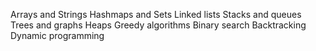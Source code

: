 Arrays and Strings
Hashmaps and Sets
Linked lists
Stacks and queues
Trees and graphs
Heaps
Greedy algorithms
Binary search
Backtracking
Dynamic programming